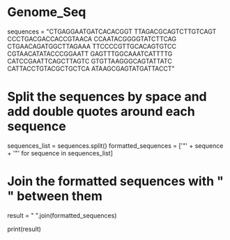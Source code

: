 # Genome_Seq

sequences = "CTGAGGAATGATCACACGGT TTAGACGCAGTCTTGTCAGT CCCTGACGACCACCGTAACA CCAATACGGGGTATCTTCAG CTGAACAGATGGCTTAGAAA TTCCCCGTTGCACAGTGTCC CGTAACATATACCCGGAATT GAGTTTGGCAAATCATTTTG CATCCGAATTCAGCTTAGTC GTGTTAAGGGCAGTATTATC CATTACCTGTACGCTGCTCA ATAAGCGAGTATGATTACCT"

# Split the sequences by space and add double quotes around each sequence
sequences_list = sequences.split()
formatted_sequences = ['"' + sequence + '"' for sequence in sequences_list]

# Join the formatted sequences with " " between them
result = " ".join(formatted_sequences)

print(result)
